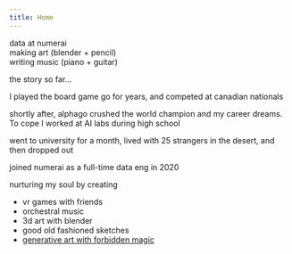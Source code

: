 ```yaml
---
title: Home
---
```


<div class="about">

data at numerai \
making art (blender + pencil) \
writing music (piano + guitar)

the story so far...

I played the board game go for years, and competed at canadian nationals

shortly after, alphago crushed the world champion and my career dreams. To cope I worked at AI labs during high school

went to university for a month, lived with 25 strangers in the desert, and then dropped out

joined numerai as a full-time data eng in 2020

nurturing my soul by creating
- vr games with friends
- orchestral music
- 3d art with blender
- good old fashioned sketches
- <a target="_blank" href="https://twitter.com/LiamHinzman/status/1496168406931759110">generative art with forbidden magic
</div>
